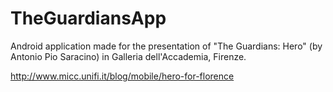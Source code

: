 # TheGuardiansApp
Android application made for the presentation of "The Guardians: Hero" (by Antonio Pio Saracino) in Galleria dell'Accademia, Firenze.

http://www.micc.unifi.it/blog/mobile/hero-for-florence
